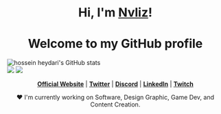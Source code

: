   <p align="center">
<h1 align="center">Hi, I'm <a href="https://github.com/nvliz">Nvliz</a>!</h1>
<h1 align="center">Welcome to my GitHub profile</h1>
  
  <img src="https://github-readme-stats.vercel.app/api?username=nvliz&show_icons=true&include_all_commits=true&theme=tokyonight" alt="hossein heydari's GitHub stats" /><br />
  <img src="https://github-readme-streak-stats.herokuapp.com/?user=nvliz&theme=tokyonight"/>
  <img src="https://github-readme-stats.vercel.app/api/top-langs/?username=nvliz&layout=compact&theme=tokyonight&langs_count=12"/><br />
</p>

<p align="center">
  <strong><a href="https://nvliz.carrd.co">Official Website</a></strong> |
  <strong><a href="https://twitter.com/nvliz">Twitter</a></strong> |
  <strong><a href="https://discord.gg/nvliz">Discord</a></strong> |
  <strong><a href="https://www.linkedin.com/in/nvliz">LinkedIn</a></strong> |
  <strong><a href="https://www.twitch.tv/nvliz">Twitch</a></strong>
</p>

<p align="center">❤ I'm currently working on Software, Design Graphic, Game Dev, and Content Creation.</p>

<!--
**nviliz/nviliz** is a ✨ _special_ ✨ repository because its `README.md` (this file) appears on your GitHub profile.

Here are some ideas to get you started:

- 🔭 I’m currently working on ...
- 🌱 I’m currently learning ...
- 👯 I’m looking to collaborate on ...
- 🤔 I’m looking for help with ...
- 💬 Ask me about ...
- 📫 How to reach me: ...
- 😄 Pronouns: ...
- ⚡ Fun fact: ...
-->
